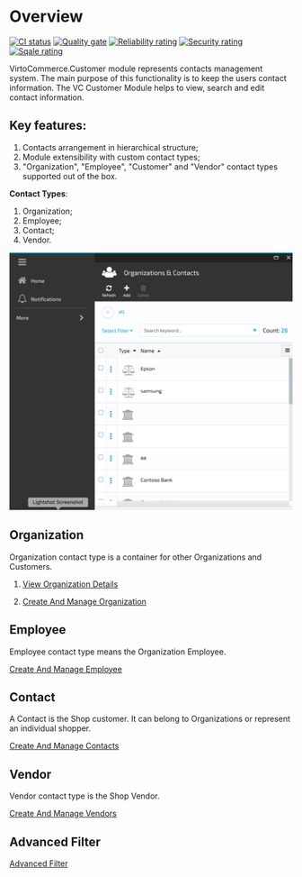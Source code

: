 # Overview

[![CI status](https://github.com/VirtoCommerce/vc-module-customer/workflows/Module%20CI/badge.svg?branch=dev)](https://github.com/VirtoCommerce/vc-module-customer/actions?query=workflow%3A"Module+CI") [![Quality gate](https://sonarcloud.io/api/project_badges/measure?project=VirtoCommerce_vc-module-customer&metric=alert_status&branch=dev)](https://sonarcloud.io/dashboard?id=VirtoCommerce_vc-module-customer) [![Reliability rating](https://sonarcloud.io/api/project_badges/measure?project=VirtoCommerce_vc-module-customer&metric=reliability_rating&branch=dev)](https://sonarcloud.io/dashboard?id=VirtoCommerce_vc-module-customer) [![Security rating](https://sonarcloud.io/api/project_badges/measure?project=VirtoCommerce_vc-module-customer&metric=security_rating&branch=dev)](https://sonarcloud.io/dashboard?id=VirtoCommerce_vc-module-customer) [![Sqale rating](https://sonarcloud.io/api/project_badges/measure?project=VirtoCommerce_vc-module-customer&metric=sqale_rating&branch=dev)](https://sonarcloud.io/dashboard?id=VirtoCommerce_vc-module-customer)

VirtoCommerce.Customer module represents contacts management system. The main purpose of this functionality is to keep the users contact information. The VC Customer Module helps to view, search and edit contact information.

## Key features:

1. Сontacts arrangement in hierarchical structure;
1. Module extensibility with custom contact types;
1. "Organization", "Employee", "Customer" and "Vendor" contact types supported out of the box.

 **Contact Types**:

1. Organization;
1. Employee;
1. Contact;
1. Vendor.

![Fig. Contacts Module](media/screen-contacts-module.png)

## Organization

Organization contact type is a container for other Organizations and Customers.

1. [View Organization Details](/docs/view-organization-details.md)

1. [Create And Manage Organization](/docs/create-and-manage-organization.md)

## Employee

Employee contact type means the Organization Employee.

[Create And Manage Employee](/docs/create-and-manage-employee.md)

## Contact

 A Contact is the Shop customer. It can belong to Organizations or represent an individual shopper.

[Create And Manage Contacts](/docs/manage-contacts.md)

## Vendor

Vendor contact type is the Shop Vendor.

[Create And Manage Vendors](/docs/manage-vendors.md)

## Advanced Filter

[Advanced Filter](/docs/advanced-filter.md)

